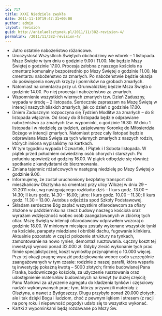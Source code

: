 ```yaml
---
id: 717
title: XXXI Niedziela zwykła
date: 2011-11-10T19:47:31+00:00
author: admin
layout: revision
guid: http://anielaolsztynek.pl/2011/11/382-revision-4/
permalink: /2011/11/382-revision-4/
---
```

  * Jutro ostatnie nabożeństwo różańcowe.
  * Uroczystość Wszystkich Świętych obchodzimy we wtorek &#8211; 1 listopada. Msze Święte w tym dniu o godzinie 9.00 i 11.00. Nie będzie Mszy Świętej o godzinie 17.00. Procesja żałobna z naszego kościoła na cmentarz komunalny bezpośrednio po Mszy Świętej o godzinie 11.00. Na cmentarzu nabożeństwo za zmarłych. Po nabożeństwie będzie okazja do poświęcenia nowych krzyży i pomników na grobach zmarłych.
  * Natomiast na cmentarzu przy ul. Grunwaldzkiej będzie Msza Święta o godzinie 14.00. Po niej procesja i nabożeństwo za zmarłych.
  * Wspomnienie wszystkich wiernych zmarłych tzw. Dzień Zaduszny, wypada w środę &#8211; 2 listopada. Serdecznie zapraszam na Mszę Świętą w intencji naszych bliskich zmarłych, jak co dzień o godzinie 17.00.
  * Dniem Zadusznym rozpoczyna się Tydzień Modlitw za zmarłych &#8211; do 8 listopada włącznie. Od środy do 8 listopada będzie odprawiane nabożeństwo za zmarłych tzw. wypominki, o godzinie 16.30. W dniu 1 listopada i w niedzielę za tydzień, zaśpiewamy Koronkę do Miłosierdzia Bożego w intencji zmarłych. Natomiast przez cały listopad będzie odprawiana Msza Święta za tych wiernych zmarłych z naszych rodzin, których imiona wypisaliśmy na kartkach.
  * W tym tygodniu wypada I Czwartek, I Piątek i I Sobota listopada. W piątek przed południem odwiedziny osób chorych i starszych. Po południu spowiedź od godziny 16.00. W piątek odbędzie się również spotkanie z kandydatami do bierzmowania.
  * Zmiana tajemnic różańcowych w następną niedzielę po Mszy Świętej o godzinie 9.00.
  * Informujemy, że został uruchomiony bezpłatny transport dla mieszkańców Olsztynka na cmentarz przy ulicy Wilczej w dniu 29 &#8211; 31.2011 roku, wg następującego rozkładu: dziś &#8211; I kurs godz. 13.00 &#8211; 14.30; II kurs godz. 14.30 &#8211; 16.00; jutro: I kurs godz. 10.00 &#8211; 11.30; II kurs godz. 11.30 &#8211; 13.00. Autobus odjeżdża spod Szkoły Podstawowej.
  * Składam serdeczne Bóg zapłać wszystkim ofiarodawcom za ofiary złożone w październiku na rzecz budowy naszego kościoła oraz wyrażam wdzięczność wobec osób zaangażowanych w zbiórkę tych ofiar. Mszę Świętą w intencji ofiarodawców odprawiłem wczoraj o godzinie 18.00. W minionym miesiącu zostały wykonane wszystkie tynki na kościele, parapety miedziane i obróbki dachu, fugowanie klinkieru. Aktualnie pozostało w części położenie struktury na tynkach, zamontowanie na nowo rynien, demontaż rusztowania. Łączny koszt tej inwestycji wynosi ponad 32.000 zł. Gdyby zlecić wykonanie tych prac firmie specjalistycznej, koszt wyniósłby przynajmniej o 10.000 więcej. Przy tej okazji pragnę wyrazić podziękowania wobec osób szczególnie zaangażowanych w tym czasie: rodzinie z naszej parafii, która wsparła tę inwestycję pokaźną kwotą &#8211; 5000 złotych; firmie budowlanej Pana Franka, budowniczego kościoła, za użyczenie rusztowania oraz udostępnienie materiałów budowlanych na kredyt (w dużej części); Panu Markowi za użyczenie agregatu do kładzenia tynków i częściowy nadzór wykonywanych prac; tym, którzy przywozili materiały z Olsztyna, a nawet z Bydgoszczy. Długu przybyło ponad 20.000 złotych, ale i tak dzięki Bogu i ludziom, choć z pewnym lękiem i stresem (z racji na porę roku i niepewność pogody) udało się to wszystko wykonać.
  * Kartki z wypominkami będą rozdawane po Mszy Św.